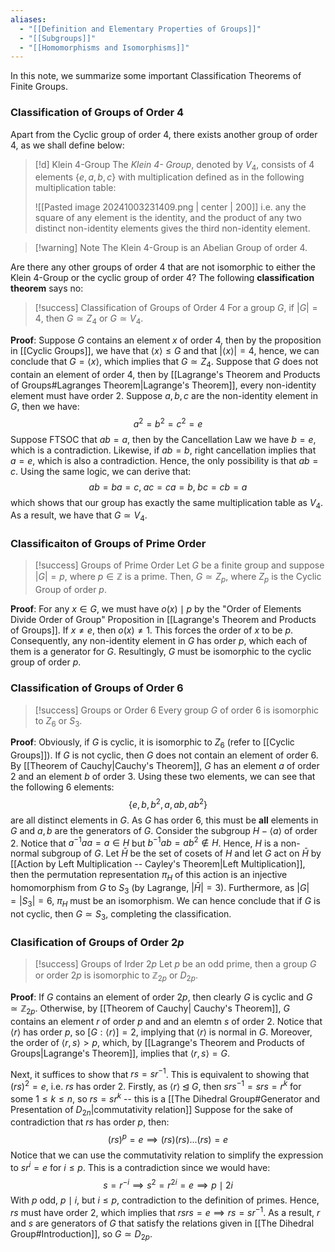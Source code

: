 ```yaml
---
aliases:
  - "[[Definition and Elementary Properties of Groups]]"
  - "[[Subgroups]]"
  - "[[Homomorphisms and Isomorphisms]]"
---
```

In this note, we summarize some important Classification Theorems of Finite Groups. 

### Classification of Groups of Order 4

Apart from the Cyclic group of order $4$, there exists another group of order $4$, as we shall define below: 

>[!d] Klein $4$-Group
>The *Klein 4- Group*, denoted by $V_4$, consists of $4$ elements $\{e, a, b, c\}$ with multiplication defined as in the following multiplication table: 
>
>![[Pasted image 20241003231409.png | center | 200]]
>i.e. any the square of any element is the identity, and the product of any two distinct non-identity elements gives the third non-identity element. 

>[!warning] Note
>The Klein 4-Group is an Abelian Group of order $4$. 

Are there any other groups of order $4$ that are not isomorphic to either the Klein 4-Group or the cyclic group of order $4$? The following **classification theorem** says no: 

>[!success] Classification of Groups of Order $4$
>For a group $G$, if $|G| = 4$,  then $G \simeq Z_4$ or $G \simeq V_4$. 

**Proof**: Suppose $G$ contains an element $x$ of order $4$, then by the proposition in [[Cyclic Groups]], we have that $\langle x \rangle \leq G$ and that $|\langle x \rangle| = 4$, hence, we can conclude that $G = \langle x \rangle$, which implies that $G \simeq Z_4$. Suppose that $G$ does not contain an element of order $4$, then by [[Lagrange's Theorem and Products of Groups#Lagranges Theorem|Lagrange's Theorem]], every non-identity element must have order $2$. Suppose $a, b, c$ are the non-identity element in $G$, then we have:
$$a^2 = b^2 = c^2 = e$$
Suppose FTSOC that $ab = a$, then by the Cancellation Law we have $b = e$, which is a contradiction. Likewise, if $ab = b$, right cancellation implies that $a = e$, which is also a contradiction. Hence, the only possibility is that $ab = c$. Using the same logic, we can derive that:
$$
ab = ba =  c,\;  ac = ca = b, \; bc = cb = a
$$
which shows that our group has exactly the same multiplication table as $V_4$. As a result, we have that $G \simeq V_4$.

### Classificaiton of Groups of Prime Order

>[!success] Groups of Prime Order
>Let $G$ be a finite group and suppose $|G| = p$, where $p \in \mathbb{Z}$ is a prime. Then, $G \simeq Z_p$, where $Z_p$ is the Cyclic Group of order $p$. 

**Proof**: For any $x \in G$, we must have $o(x) \mid p$ by the "Order of Elements Divide Order of Group" Proposition in [[Lagrange's Theorem and Products of Groups]]. If $x \neq e$, then $o(x) \neq 1$. This forces the order of $x$ to be $p$. Consequently, any non-identity element in $G$ has order $p$, which each of them is a generator for $G$. Resultingly, $G$ must be isomorphic to the cyclic group of order $p$. 

### Classification of Groups of Order 6

>[!success] Groups or Order $6$
>Every group $G$ of order $6$ is isomorphic to $Z_6$ or $S_3$. 

**Proof**: Obviously, if $G$ is cyclic, it is isomorphic to $Z_6$ (refer to [[Cyclic Groups]]). If $G$ is not cyclic, then $G$ does not contain an element of order $6$. By [[Theorem of Cauchy|Cauchy's Theorem]], $G$ has an element $a$ of order $2$ and an element $b$ of order $3$. Using these two elements, we can see that the following $6$ elements:
$$
\{ e, b, b^2, a, ab, ab^2 \}
$$
are all distinct elements in $G$. As $G$ has order $6$, this must be **all** elements in $G$ and $a, b$ are the generators of $G$. Consider the subgroup $H - \langle a \rangle$ of order $2$. Notice that $a^{-1}aa = a \in H$ but $b^{-1}ab = ab^2 \not \in H$. Hence, $H$ is a non-normal subgroup of $G$. Let $\bar{H}$ be the set of cosets of $H$ and let $G$ act on $\bar{H}$ by [[Action by Left Multiplication -- Cayley's Theorem|Left Multiplication]], then the permutation representation $\pi_H$ of this action is an injective homomorphism from $G$ to $S_3$ (by Lagrange, $|\bar{H}| = 3$). Furthermore, as $|G| = |S_3| = 6$, $\pi_H$ must be an isomorphism. We can hence conclude that if $G$ is not cyclic, then $G \simeq S_3$, completing the classification.  

### Clasification of Groups of Order $2p$

>[!success] Groups of Irder $2p$
>Let $p$ be an odd prime, then a group $G$ or order $2p$ is isomorphic to $\mathbb{Z}_{2p}$ or $D_{2p}$.

**Proof**: If $G$ contains an element of order $2p$, then clearly $G$ is cyclic and $G \simeq \mathbb{Z}_{2p}$. Otherwise, by [[Theorem of Cauchy| Cauchy's Theorem]], $G$ contains an element $r$ of order $p$ and and an elemtn $s$ of order $2$. Notice that $\langle r \rangle$ has order $p$, so $[G : \langle r \rangle] = 2$, implying that $\langle r \rangle$ is normal in $G$. Moreover, the order of $\langle r, s \rangle > p$, which, by [[Lagrange's Theorem and Products of Groups|Lagrange's Theorem]], implies that $\langle r, s \rangle = G$. 

Next, it suffices to show that $rs = sr^{-1}$. This is equivalent to showing that $(rs)^2 = e$, i.e. $rs$ has order $2$. Firstly, as $\langle r \rangle \unlhd G$, then $srs^{-1} = srs = r^k$ for some $1 \leq k \leq n$, so $rs = sr^k$ -- this is a [[The Dihedral Group#Generator and Presentation of $D_{2n}$|commutativity relation]] Suppose for the sake of contradiction that $rs$ has order $p$, then: 
$$
(rs)^p = e \implies (rs)(rs) ... (rs) = e
$$
Notice that we can use the commutativity relation to simplify the expression to $sr^i = e$ for $i \leq p$. This is a contradiction since we would have:
$$
s = r^{-i} \implies s^2 = r^{2i} = e \implies p \mid 2i
$$
With $p$ odd, $p \mid i$, but $i \leq p$, contradiction to the definition of primes. Hence, $rs$ must have order $2$, which implies that $rsrs = e \implies rs = sr^{-1}$. As a result, $r$ and $s$ are generators of $G$ that satisfy the relations given in [[The Dihedral Group#Introduction]], so $G \simeq D_{2p}$. 




